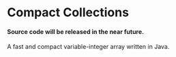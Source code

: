 Compact Collections 
===================

#### Source code will be released in the near future.  

A fast and compact variable-integer array written in Java.
